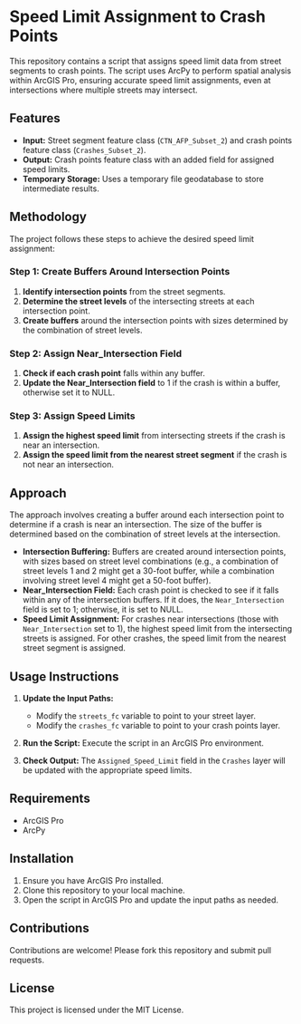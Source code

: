 # Speed Limit Assignment to Crash Points

This repository contains a script that assigns speed limit data from street segments to crash points. The script uses ArcPy to perform spatial analysis within ArcGIS Pro, ensuring accurate speed limit assignments, even at intersections where multiple streets may intersect.

## Features

- **Input:** Street segment feature class (`CTN_AFP_Subset_2`) and crash points feature class (`Crashes_Subset_2`).
- **Output:** Crash points feature class with an added field for assigned speed limits.
- **Temporary Storage:** Uses a temporary file geodatabase to store intermediate results.

## Methodology

The project follows these steps to achieve the desired speed limit assignment:

### Step 1: Create Buffers Around Intersection Points

1. **Identify intersection points** from the street segments.
2. **Determine the street levels** of the intersecting streets at each intersection point.
3. **Create buffers** around the intersection points with sizes determined by the combination of street levels.

### Step 2: Assign Near_Intersection Field

1. **Check if each crash point** falls within any buffer.
2. **Update the Near_Intersection field** to 1 if the crash is within a buffer, otherwise set it to NULL.

### Step 3: Assign Speed Limits

1. **Assign the highest speed limit** from intersecting streets if the crash is near an intersection.
2. **Assign the speed limit from the nearest street segment** if the crash is not near an intersection.

## Approach

The approach involves creating a buffer around each intersection point to determine if a crash is near an intersection. The size of the buffer is determined based on the combination of street levels at the intersection. 

- **Intersection Buffering:** Buffers are created around intersection points, with sizes based on street level combinations (e.g., a combination of street levels 1 and 2 might get a 30-foot buffer, while a combination involving street level 4 might get a 50-foot buffer).
- **Near_Intersection Field:** Each crash point is checked to see if it falls within any of the intersection buffers. If it does, the `Near_Intersection` field is set to 1; otherwise, it is set to NULL.
- **Speed Limit Assignment:** For crashes near intersections (those with `Near_Intersection` set to 1), the highest speed limit from the intersecting streets is assigned. For other crashes, the speed limit from the nearest street segment is assigned.

## Usage Instructions

1. **Update the Input Paths:**
   - Modify the `streets_fc` variable to point to your street layer.
   - Modify the `crashes_fc` variable to point to your crash points layer.

2. **Run the Script:** Execute the script in an ArcGIS Pro environment.

3. **Check Output:** The `Assigned_Speed_Limit` field in the `Crashes` layer will be updated with the appropriate speed limits.

## Requirements

- ArcGIS Pro
- ArcPy

## Installation

1. Ensure you have ArcGIS Pro installed.
2. Clone this repository to your local machine.
3. Open the script in ArcGIS Pro and update the input paths as needed.

## Contributions

Contributions are welcome! Please fork this repository and submit pull requests.

## License

This project is licensed under the MIT License.
